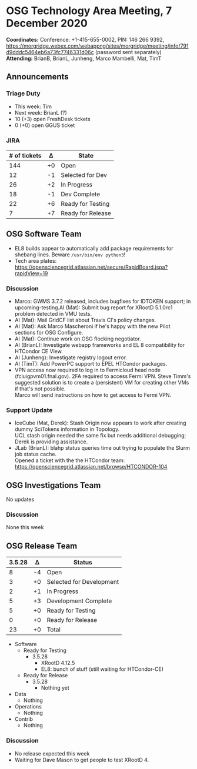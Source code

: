 # OSG Technology Area Meeting,  7 December 2020

**Coordinates:** Conference: +1-415-655-0002, PIN: 146 266 9392, <https://morgridge.webex.com/webappng/sites/morgridge/meeting/info/791d9dddc5464eb6a73fc7746331d06c> (password sent separately)  
**Attending:** BrianB, BrianL, Junheng, Marco Mambelli, Mat, TimT


## Announcements


### Triage Duty

-   This week: Tim
-   Next week: BrianL (?)
-   10 (+3) open FreshDesk tickets
-   0 (+0) open GGUS ticket


### JIRA

| # of tickets | &Delta; | State             |
|------------ |------- |----------------- |
| 144          | +0      | Open              |
| 12           | -1      | Selected for Dev  |
| 26           | +2      | In Progress       |
| 18           | -1      | Dev Complete      |
| 22           | +6      | Ready for Testing |
| 7            | +7      | Ready for Release |


## OSG Software Team

-   EL8 builds appear to automatically add package requirements for shebang lines. Beware `/usr/bin/env python3`!
-   Tech area plates: <https://opensciencegrid.atlassian.net/secure/RapidBoard.jspa?rapidView=19>


### Discussion

-   Marco: GWMS 3.7.2 released, includes bugfixes for IDTOKEN support; in upcoming-testing.AI (Mat): Submit bug report for XRootD 5.1.0rc1 problem detected in VMU tests.
-   AI (Mat): Mail GridCF list about Travis CI's policy changes.
-   AI (Mat): Ask Marco Mascheroni if he's happy with the new Pilot sections for OSG Configure.
-   AI (Mat): Continue work on OSG flocking negotiator.
-   AI (BrianL): Investigate webapp frameworks and EL 8 compatibility for HTCondor CE View.
-   AI (Junheng): Investigate registry logout error.
-   AI (TimT): Add PowerPC support to EPEL HTCondor packages.
-   VPN access now required to log in to Fermicloud head node (fcluigpvm01.fnal.gov).
    2FA required to access Fermi VPN.
    Steve Timm's suggested solution is to create a (persistent) VM for creating other VMs if that's not possible.  
    Marco will send instructions on how to get access to Fermi VPN.


### Support Update

-   IceCube (Mat, Derek): Stash Origin now appears to work after creating dummy SciTokens information in Topology.  
    UCL stash origin needed the same fix but needs additional debugging; Derek is providing assistance.
-   JLab (BrianL): blahp status queries time out trying to populate the Slurm job status cache.  
    Opened a ticket with the the HTCondor team: <https://opensciencegrid.atlassian.net/browse/HTCONDOR-104>


## OSG Investigations Team

No updates  


### Discussion

None this week  


## OSG Release Team

| 3.5.28 | &Delta; | Status                   |
| ------ | ------- | ------------------------ |
| 8      | -4      | Open                     |
| 3      | +0      | Selected for Development |
| 2      | +1      | In Progress              |
| 5      | +3      | Development Complete     |
| 5      | +0      | Ready for Testing        |
| 0      | +0      | Ready for Release        |
| 23     | +0      | Total                    |

-   Software  
    -   Ready for Testing  
        -   3.5.28  
            -   XRootD 4.12.5
            -   EL8: bunch of stuff (still waiting for HTCondor-CE)
    -   Ready for Release  
        -   3.5.28  
            -   Nothing yet
-   Data  
    -   Nothing
-   Operations  
    -   Nothing
-   Contrib  
    -   Nothing


### Discussion

-   No release expected this week
-   Waiting for Dave Mason to get people to test XRootD 4.
